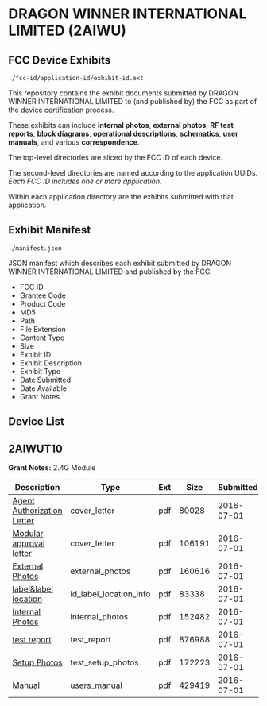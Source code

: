 # DRAGON WINNER INTERNATIONAL LIMITED (2AIWU)
## FCC Device Exhibits

```
./fcc-id/application-id/exhibit-id.ext
```

This repository contains the exhibit documents submitted by DRAGON WINNER INTERNATIONAL LIMITED to (and published by) the FCC as part of the device certification process.

These exhibits can include **internal photos**, **external photos**, **RF test reports**, **block diagrams**, **operational descriptions**, **schematics**, **user manuals**, and various **correspondence**.

The top-level directories are sliced by the FCC ID of each device.

The second-level directories are named according to the application UUIDs. *Each FCC ID includes one or more application.*

Within each application directory are the exhibits submitted with that application. 

## Exhibit Manifest

```
./manifest.json
```

JSON manifest which describes each exhibit submitted by DRAGON WINNER INTERNATIONAL LIMITED and published by the FCC.

- FCC ID
- Grantee Code
- Product Code
- MD5
- Path
- File Extension
- Content Type
- Size
- Exhibit ID
- Exhibit Description
- Exhibit Type
- Date Submitted
- Date Available
- Grant Notes

## Device List
## 2AIWUT10
**Grant Notes:** 2.4G Module

| Description | Type | Ext | Size | Submitted | Available |
| ----------- | ---- | --- | ---- | --------- | --------- |
| [Agent Authorization Letter](2AIWUT10/204284d47cd73131beaf8890b43a249e/3048220.pdf) | cover_letter | pdf | 80028 | 2016-07-01 | 2016-07-01 |
| [Modular approval letter](2AIWUT10/204284d47cd73131beaf8890b43a249e/3048228.pdf) | cover_letter | pdf | 106191 | 2016-07-01 | 2016-07-01 |
| [External Photos](2AIWUT10/204284d47cd73131beaf8890b43a249e/3048224.pdf) | external_photos | pdf | 160616 | 2016-07-01 | 2016-07-01 |
| [label&label location](2AIWUT10/204284d47cd73131beaf8890b43a249e/3048226.pdf) | id_label_location_info | pdf | 83338 | 2016-07-01 | 2016-07-01 |
| [Internal Photos](2AIWUT10/204284d47cd73131beaf8890b43a249e/3048225.pdf) | internal_photos | pdf | 152482 | 2016-07-01 | 2016-07-01 |
| [test report](2AIWUT10/204284d47cd73131beaf8890b43a249e/3048221.pdf) | test_report | pdf | 876988 | 2016-07-01 | 2016-07-01 |
| [Setup Photos](2AIWUT10/204284d47cd73131beaf8890b43a249e/3048231.pdf) | test_setup_photos | pdf | 172223 | 2016-07-01 | 2016-07-01 |
| [Manual](2AIWUT10/204284d47cd73131beaf8890b43a249e/3048227.pdf) | users_manual | pdf | 429419 | 2016-07-01 | 2016-07-01 |
